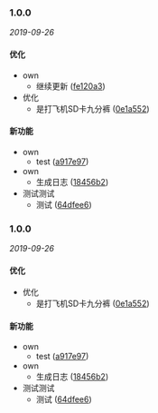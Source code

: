 
### 1.0.0

_2019-09-26_

#### 优化

- own
  - 继续更新 ([fe120a3](https://github.com/saitoChen/commit/commit/fe120a3))
- 优化
  - 是打飞机SD卡九分裤 ([0e1a552](https://github.com/saitoChen/commit/commit/0e1a552))


#### 新功能

- own
  - test ([a917e97](https://github.com/saitoChen/commit/commit/a917e97))
- own
  - 生成日志 ([18456b2](https://github.com/saitoChen/commit/commit/18456b2))
- 测试测试
  - 测试 ([64dfee6](https://github.com/saitoChen/commit/commit/64dfee6))


### 1.0.0

_2019-09-26_

#### 优化

- 优化
  - 是打飞机SD卡九分裤 ([0e1a552](https://github.com/saitoChen/commit/commit/0e1a552))


#### 新功能

- own
  - test ([a917e97](https://github.com/saitoChen/commit/commit/a917e97))
- own
  - 生成日志 ([18456b2](https://github.com/saitoChen/commit/commit/18456b2))
- 测试测试
  - 测试 ([64dfee6](https://github.com/saitoChen/commit/commit/64dfee6))

